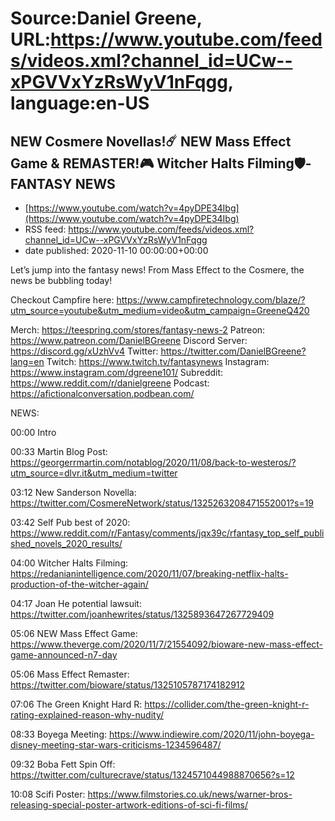 # Source:Daniel Greene, URL:https://www.youtube.com/feeds/videos.xml?channel_id=UCw--xPGVVxYzRsWyV1nFqgg, language:en-US

## NEW Cosmere Novellas!☄️ NEW Mass Effect Game & REMASTER!🎮 Witcher Halts Filming🛡️-FANTASY NEWS
 - [https://www.youtube.com/watch?v=4pyDPE34Ibg](https://www.youtube.com/watch?v=4pyDPE34Ibg)
 - RSS feed: https://www.youtube.com/feeds/videos.xml?channel_id=UCw--xPGVVxYzRsWyV1nFqgg
 - date published: 2020-11-10 00:00:00+00:00

Let’s jump into the fantasy news! From Mass Effect to the Cosmere, the news be bubbling today!

Checkout Campfire here: https://www.campfiretechnology.com/blaze/?utm_source=youtube&utm_medium=video&utm_campaign=GreeneQ420

Merch: https://teespring.com/stores/fantasy-news-2
Patreon: https://www.patreon.com/DanielBGreene
Discord Server: https://discord.gg/xUzhVv4
Twitter: https://twitter.com/DanielBGreene?lang=en
Twitch: https://www.twitch.tv/fantasynews
Instagram: https://www.instagram.com/dgreene101/
Subreddit: https://www.reddit.com/r/danielgreene
Podcast: https://afictionalconversation.podbean.com/


NEWS:

00:00 Intro

00:33 Martin Blog Post: https://georgerrmartin.com/notablog/2020/11/08/back-to-westeros/?utm_source=dlvr.it&utm_medium=twitter 

03:12 New Sanderson Novella: https://twitter.com/CosmereNetwork/status/1325263208471552001?s=19

03:42 Self Pub best of 2020: https://www.reddit.com/r/Fantasy/comments/jqx39c/rfantasy_top_self_published_novels_2020_results/ 

04:00 Witcher Halts Filming: https://redanianintelligence.com/2020/11/07/breaking-netflix-halts-production-of-the-witcher-again/ 

04:17 Joan He potential lawsuit: https://twitter.com/joanhewrites/status/1325893647267729409

05:06 NEW Mass Effect Game: https://www.theverge.com/2020/11/7/21554092/bioware-new-mass-effect-game-announced-n7-day

05:06 Mass Effect Remaster: https://twitter.com/bioware/status/1325105787174182912

07:06 The Green Knight Hard R: https://collider.com/the-green-knight-r-rating-explained-reason-why-nudity/ 

08:33 Boyega Meeting: https://www.indiewire.com/2020/11/john-boyega-disney-meeting-star-wars-criticisms-1234596487/

09:32 Boba Fett Spin Off: https://twitter.com/culturecrave/status/1324571044988870656?s=12 

10:08 Scifi Poster: https://www.filmstories.co.uk/news/warner-bros-releasing-special-poster-artwork-editions-of-sci-fi-films/

